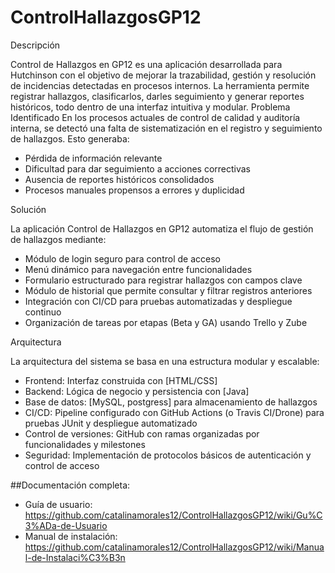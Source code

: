 # ControlHallazgosGP12

Descripción

Control de Hallazgos en GP12 es una aplicación desarrollada para Hutchinson con el objetivo de mejorar la trazabilidad, gestión y resolución de incidencias detectadas en procesos internos. La herramienta permite registrar hallazgos, clasificarlos, darles seguimiento y generar reportes históricos, todo dentro de una interfaz intuitiva y modular.
Problema Identificado
En los procesos actuales de control de calidad y auditoría interna, se detectó una falta de sistematización en el registro y seguimiento de hallazgos. Esto generaba:
- Pérdida de información relevante
- Dificultad para dar seguimiento a acciones correctivas
- Ausencia de reportes históricos consolidados
- Procesos manuales propensos a errores y duplicidad
  
Solución

La aplicación Control de Hallazgos en GP12 automatiza el flujo de gestión de hallazgos mediante:
- Módulo de login seguro para control de acceso
- Menú dinámico para navegación entre funcionalidades
- Formulario estructurado para registrar hallazgos con campos clave
- Módulo de historial que permite consultar y filtrar registros anteriores
- Integración con CI/CD para pruebas automatizadas y despliegue continuo
- Organización de tareas por etapas (Beta y GA) usando Trello y Zube
  
Arquitectura

La arquitectura del sistema se basa en una estructura modular y escalable:
- Frontend: Interfaz construida con [HTML/CSS]
- Backend: Lógica de negocio y persistencia con [Java]
- Base de datos: [MySQL, postgress] para almacenamiento de hallazgos
- CI/CD: Pipeline configurado con GitHub Actions (o Travis CI/Drone) para pruebas JUnit y despliegue automatizado
- Control de versiones: GitHub con ramas organizadas por funcionalidades y milestones
- Seguridad: Implementación de protocolos básicos de autenticación y control de acceso

##Documentación completa:
- Guía de usuario: https://github.com/catalinamorales12/ControlHallazgosGP12/wiki/Gu%C3%ADa-de-Usuario
- Manual de instalación: https://github.com/catalinamorales12/ControlHallazgosGP12/wiki/Manual-de-Instalaci%C3%B3n

